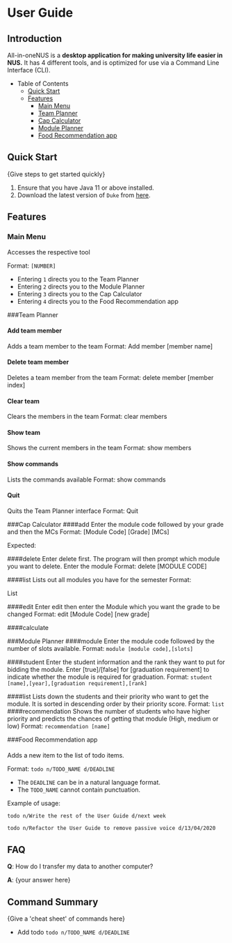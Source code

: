 # User Guide

## Introduction

All-in-oneNUS is a **desktop application for making university life easier in NUS.** It has 4 different tools, and is
optimized for use via a Command Line Interface (CLI).

* Table of Contents
  * [Quick Start](#Quick-Start)
  * [Features](#Features)
    * [Main Menu](#Main-Menu)
    * [Team Planner](#Team-Planner)
    * [Cap Calculator](#Cap-Calculator)
    * [Module Planner](#Module-Planner)
    * [Food Recommendation app](#Food-Recommendation-app)


## Quick Start

{Give steps to get started quickly}

1. Ensure that you have Java 11 or above installed.
2. Download the latest version of `Duke` from [here](https://github.com/AY2021S2-CS2113T-T09-3/tp/releases).

## Features

### Main Menu
Accesses the respective tool

Format: `[NUMBER]`


* Entering `1` directs you to the Team Planner
* Entering `2` directs you to the Module Planner
* Entering `3` directs you to the Cap Calculator
* Entering `4` directs you to the Food Recommendation app

###Team Planner

#### Add team member
Adds a team member to the team
Format: Add member [member name]

#### Delete team member
Deletes a team member from the team
Format: delete member [member index]

#### Clear team
Clears the members in the team
Format: clear members

#### Show team
Shows the current members in the team
Format: show members
#### Show commands
Lists the commands available
Format: show commands

#### Quit
Quits the Team Planner interface
Format: Quit


###Cap Calculator
####add
Enter the module code followed by your grade and then the MCs
Format: [Module Code] [Grade] [MCs]

Expected:

####delete
Enter delete first. The program will then prompt which module you want to delete. Enter the module
Format:
delete
[MODULE CODE]

####list
Lists out all modules you have for the semester
Format:

List

####edit
Enter edit then enter the Module which you want the grade to be changed
Format:
edit
[Module Code]
[new grade]

####calculate



###Module Planner
####module
Enter the module code followed by the number of slots available.
Format: `module [module code],[slots]`

####student
Enter the student information and the rank they want to put for bidding the module. Enter [true]/[false] for [graduation requirement] to indicate whether the module is required for graduation.
Format: `student [name],[year],[graduation requirement],[rank]`

####list
Lists down the students and their priority who want to get the module. It is sorted in descending order by their priority score.
Format: `list`
####recommendation
Shows the number of students who have higher priority and predicts the chances of getting that module (High, medium or low)
Format: `recommendation [name]`


###Food Recommendation app

####
Adds a new item to the list of todo items.

Format: `todo n/TODO_NAME d/DEADLINE`

* The `DEADLINE` can be in a natural language format.
* The `TODO_NAME` cannot contain punctuation.

Example of usage:

`todo n/Write the rest of the User Guide d/next week`

`todo n/Refactor the User Guide to remove passive voice d/13/04/2020`

## FAQ

**Q**: How do I transfer my data to another computer?

**A**: {your answer here}

## Command Summary

{Give a 'cheat sheet' of commands here}

* Add todo `todo n/TODO_NAME d/DEADLINE`
